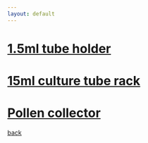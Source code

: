 ```yaml
---
layout: default
---
```

<h1><a href="https://github.com/Gardiner-Lab/DIY-Labware/tree/main/1.5ml_Epp_holder">1.5ml tube holder</a></h1>

<h1><a href="https://github.com/Gardiner-Lab/DIY-Labware/tree/main/15ml_Culture_Tube_Rack">15ml culture tube rack</a></h1>

<h1><a href="https://github.com/Gardiner-Lab/DIY-Labware/tree/main/Pollen_Collector">Pollen collector</a></h1>


[back](./)
